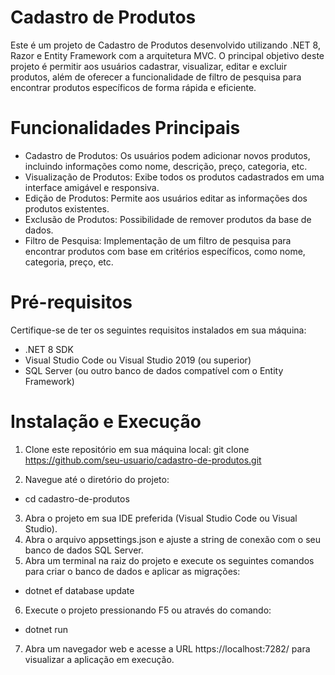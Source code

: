 # Cadastro de Produtos
Este é um projeto de Cadastro de Produtos desenvolvido utilizando .NET 8, Razor e Entity Framework com a arquitetura MVC. O principal objetivo deste projeto é permitir aos usuários cadastrar, visualizar, editar e excluir produtos, além de oferecer a funcionalidade de filtro de pesquisa para encontrar produtos específicos de forma rápida e eficiente.

# Funcionalidades Principais
- Cadastro de Produtos: Os usuários podem adicionar novos produtos, incluindo informações como nome, descrição, preço, categoria, etc.
- Visualização de Produtos: Exibe todos os produtos cadastrados em uma interface amigável e responsiva.
- Edição de Produtos: Permite aos usuários editar as informações dos produtos existentes.
- Exclusão de Produtos: Possibilidade de remover produtos da base de dados.
- Filtro de Pesquisa: Implementação de um filtro de pesquisa para encontrar produtos com base em critérios específicos, como nome, categoria, preço, etc.

# Pré-requisitos
Certifique-se de ter os seguintes requisitos instalados em sua máquina:

- .NET 8 SDK
- Visual Studio Code ou Visual Studio 2019 (ou superior)
- SQL Server (ou outro banco de dados compatível com o Entity Framework)

# Instalação e Execução
1. Clone este repositório em sua máquina local:
git clone https://github.com/seu-usuario/cadastro-de-produtos.git

2. Navegue até o diretório do projeto:
- cd cadastro-de-produtos

3. Abra o projeto em sua IDE preferida (Visual Studio Code ou Visual Studio).
4. Abra o arquivo appsettings.json e ajuste a string de conexão com o seu banco de dados SQL Server.
5. Abra um terminal na raiz do projeto e execute os seguintes comandos para criar o banco de dados e aplicar as migrações:
- dotnet ef database update
6. Execute o projeto pressionando F5 ou através do comando:
- dotnet run
7. Abra um navegador web e acesse a URL https://localhost:7282/ para visualizar a aplicação em execução.
